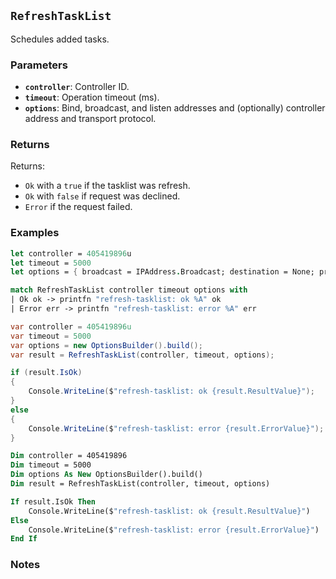 ## `RefreshTaskList`

Schedules added tasks.

### Parameters
- **`controller`**: Controller ID.
- **`timeout`**: Operation timeout (ms).
- **`options`**: Bind, broadcast, and listen addresses and (optionally) controller address and transport protocol.

### Returns

Returns:
- `Ok` with a `true` if the tasklist was refresh.
- `Ok` with `false` if request was declined.
- `Error` if the request failed.

### Examples

```fsharp
let controller = 405419896u
let timeout = 5000
let options = { broadcast = IPAddress.Broadcast; destination = None; protoocol = None; debug = true }

match RefreshTaskList controller timeout options with
| Ok ok -> printfn "refresh-tasklist: ok %A" ok
| Error err -> printfn "refresh-tasklist: error %A" err
```

```csharp
var controller = 405419896u
var timeout = 5000
var options = new OptionsBuilder().build();
var result = RefreshTaskList(controller, timeout, options);

if (result.IsOk)
{
    Console.WriteLine($"refresh-tasklist: ok {result.ResultValue}");
}
else
{
    Console.WriteLine($"refresh-tasklist: error {result.ErrorValue}");
}
```

```vb
Dim controller = 405419896
Dim timeout = 5000
Dim options As New OptionsBuilder().build()
Dim result = RefreshTaskList(controller, timeout, options)

If result.IsOk Then
    Console.WriteLine($"refresh-tasklist: ok {result.ResultValue}")
Else
    Console.WriteLine($"refresh-tasklist: error {result.ErrorValue}")
End If
```

### Notes

